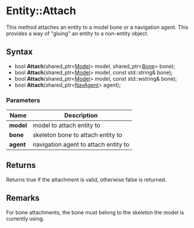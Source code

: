 # Entity::Attach #
This method attaches an entity to a model bone or a navigation agent. This provides a way of "gluing" an entity to a non-entity object.

## Syntax ##
- bool **Attach**(shared_ptr<[Model](CPP_Model.md)> model, shared_ptr<[Bone](CPP_Bone.md)> bone);
- bool **Attach**(shared_ptr<[Model](CPP_Model.md)> model, const std::string& bone);
- bool **Attach**(shared_ptr<[Model](CPP_Model.md)> model, const std::wstring& bone);
- bool **Attach**(shared_ptr<[NavAgent](CPP_NavAgent.md)> agent);

### Parameters ###
| Name | Description |
| --- | --- |
| **model** | model to attach entity to |
| **bone** | skeleton bone to attach entity to |
| **agent** | navigation agent to attach entity to |

## Returns ##
Returns true if the attachment is valid, otherwise false is returned.

## Remarks ##
For bone attachments, the bone must belong to the skeleton the model is currently using.
